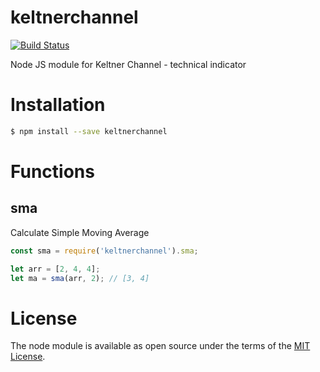 # keltnerchannel

[![Build Status](https://travis-ci.org/cpankaj/keltnerchannel.svg?branch=master)](https://travis-ci.org/cpankaj/keltnerchannel)

Node JS module for Keltner Channel - technical indicator

# Installation
```sh
$ npm install --save keltnerchannel
```

# Functions

## sma

Calculate Simple Moving Average

```javascript
const sma = require('keltnerchannel').sma;

let arr = [2, 4, 4];
let ma = sma(arr, 2); // [3, 4]
```

# License
The node module is available as open source under the terms of the [MIT License](http://opensource.org/licenses/MIT).
